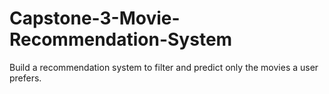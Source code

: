 # Capstone-3-Movie-Recommendation-System
Build a recommendation system to filter and predict only the movies a user prefers. 
